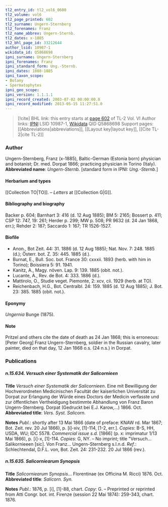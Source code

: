```yaml
---
tl2_entry_id: tl2_vol6_0600
tl2_volume: vol6
tl2_page_printed: 602
tl2_surname: Ungern-Sternberg
tl2_forenames: Franz
tl2_name_abbrev: Ungern-Sternb.
tl2_dates: x-1885
tl2_bhl_page_id: 33212644
author_lsid: 10987-1
wikidata_id: Q5868698
ipni_surname: Ungern-Sternberg
ipni_forenames: Franz
ipni_standard_form: Ung.-Sternb.
ipni_dates: 1808-1885
ipni_taxon_scope: 
- Botany
- Spermatophytes
ipni_geo_scope: 
ipni_version: 1.1.1.1
ipni_record_created: 2003-07-02 00:00:00.0
ipni_record_modified: 2013-05-15 11:27:51.0
---
```


> [!cite] BHL link: this entry starts at [page 602](https://www.biodiversitylibrary.org/page/33212644) of TL-2 Vol. VI
> Author links: [IPNI](https://www.ipni.org/a/10987-1) LSID 10987-1, [Wikidata](https://www.wikidata.org/wiki/Q5868698) QID Q5868698
> Support pages: [[Abbreviations|abbreviations]], [[Layout key|layout key]], [[Cite TL-2|cite TL-2]]

### Author

Ungern-Sternberg, Franz (x-1885), Baltic-German (Estonia born) physician and botanist; Dr. med. Dorpat 1866; practicing physician in Torino (Italy). 
**Abbreviated name**: *Ungern-Sternb.* \[standard form in IPNI: *Ung.-Sternb.*\]

#### Herbarium and types

[[Collection TO|TO]]. – *Letters* at [[Collection G|G]].

#### Bibliography and biography

Backer p. 604; Barnhart 3: 416 (d. 12 Aug 1885); BM 5: 2165; Bossert p. 411; CSP 12: 747, 19: 261; Herder p. 299; MW p. 508; PR 9632 (d. 24 Jan 1868, err.); Rehder 2: 187; Saccardo 1: 167; TR 1526-1527.

#### Biofile

- Anon., Bot Zeit. 44: 31. 1886 (d. 12 Aug 1885); Nat. Nov. 7: 248. 1885 (d.); Österr. bot. Z. 35: 445. 1885 (d.).
- Burnat, E., Bull. Soc. bot. France 30: cxxxii. 1893 (herb. with him in Torino); Boissiera 5: 91. 1941.
- Kanitz, A., Magy. növen. Lap. 9: 139. 1885 (obit. not.).
- Lucante, A., Rev. de Bot. 4: 333. 1886 (d.).
- Mattirolo, O., Studie veget. Piemonte, 2: xcv, cii. 1929 (herb. at TO).
- Reichenbach, H.G., Bot. Centralbl. 24: 159. 1885 (d. 12 Aug 1885); J. Bot. 23: 385. 1885 (obit. not.).

#### Eponymy

*Ungernia* Bunge (1875).

#### Note

Pritzel and others cite the date of death as 24 Jan 1868; this is erroneous: \[Peter Georg\] Franz Ungern-Sternberg, soldier in the Russian cavalry, later painter, died on that day, 12 Jan 1868 o.s. (24 n.s.) in Dorpat.

### Publications

##### n.15.634. Versuch einer Systematik der Salicornieen

**Title**
*Versuch einer Systematik der Salicornieen*. Eine mit Bewilligung der Hochverordneten Medicinischen Facultät der kaiserlichen Universität zu Dorpat zur Erlangung der Würde eines Doctors der Medicin verfasste und zur öffentlichen Vertheidigung bestimmte Abhandlung von Franz Baron Ungern-Sternberg. Dorpat (Gedruckt bei E.J. Karow,...) 1866. Oct.
**Abbreviated title**: *Vers. Syst. Salicorn.*

**Notes**
*Publ*.: shortly after 13 Mai 1866 (date of preface: KNAW rd. Mar 1867; Bot. Zeit. rev. 20 Jul 1866), p. \[i\]-xiv, \[1\]-114, \[1-2, err.\]. *Copies*: B-S, HH, USDA, WU; IDC 5578.
*Commercial issue s.d.* \[1866\] (p. x: imprimatur 1/13 Mai 1866), p. \[i\]-x, \[1\]-114. *Copies*: G, NY. – No imprint; title "Versuch... Salikornieeen \[sic\]. Von Franz... Ungern-Sternberg s.l.n.d.
*Ref*.: Schlechtendal, D.F.L. von, Bot. Zeit. 24: 231-232. 20 Jul 1866 (rev.).

##### n.15.635. Salicorniearum Synopsis

**Title**
*Salicorniearum Synopsis*... Florentinae (ex Officina M. Ricci) 1876. Oct.
**Abbreviated title**: *Salicorn. Syn.*

**Notes**
*Publ*.: 1876, p. \[i\], \[1\]-88, chart. *Copy*: G. – Preprinted or reprinted from Atti Congr. bot. int. Firenze (session 22 Mai 1874): 259-343, chart. 1876.

